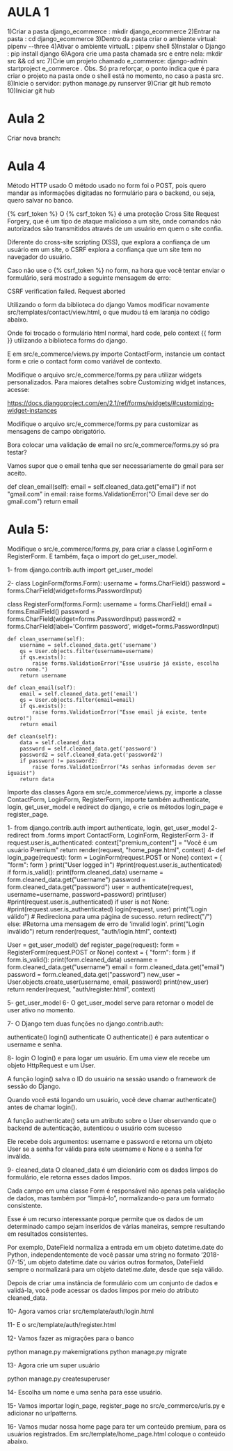 # AULA 1
1)Criar a pasta django_ecommerce : mkdir django_ecommerce
2)Entrar na pasta : cd django_ecommerce
3)Dentro da pasta criar o ambiente virtual:  pipenv --three
4)Ativar o ambiente virtualL : pipenv shell
5)Instalar o Django : pip install django
6)Agora crie uma pasta chamada src e entre nela: mkdir src && cd src
7)Crie um projeto chamado e_commerce: django-admin startproject e_commerce .
Obs. Só pra reforçar, o ponto indica que é para criar o projeto na pasta onde o shell está no momento, no caso a pasta src.
8)Inicie o servidor: python manage.py runserver 
9)Criar git hub remoto 
10)Iniciar git hub

# Aula 2
Criar nova branch:



# Aula 4

Método HTTP usado
O método usado no form foi o POST, pois quero mandar as informações digitadas no formulário para o backend, ou seja, quero salvar no banco.

{% csrf_token %}
O {% csrf_token %} é uma proteção Cross Site Request Forgery, que é um tipo de ataque malicioso a um site, onde comandos não autorizados são transmitidos através de um usuário em quem o site confia.

Diferente do cross-site scripting (XSS), que explora a confiança de um usuário em um site, o CSRF explora a confiança que um site tem no navegador do usuário.

 
Caso não use o {% csrf_token %} no form, na hora que você tentar enviar o formulário, será mostrado a seguinte mensagem de erro:

CSRF verification failed. Request aborted

Utilizando o form da biblioteca do django
Vamos modificar novamente src/templates/contact/view.html, o que mudou tá em laranja no código abaixo.

Onde foi trocado o formulário html normal, hard code, pelo context {{ form }} utilizando a biblioteca forms do django.

E em src/e_commerce/views.py importe ContactForm, instancie um contact form e crie o contact form como variável de contexto.

 

Modifique o arquivo src/e_commerce/forms.py para utilizar widgets personalizados.
Para maiores detalhes sobre Customizing widget instances, acesse:

https://docs.djangoproject.com/en/2.1/ref/forms/widgets/#customizing-widget-instances

Modifique o arquivo src/e_commerce/forms.py para customizar as mensagens de campo obrigatório.

Bora colocar uma  validação de email no src/e_commerce/forms.py só pra testar?

Vamos supor que o email tenha que ser necessariamente do gmail para ser aceito.

  def clean_email(self):
        email = self.cleaned_data.get("email")
        if not "gmail.com" in email:
            raise forms.ValidationError("O Email deve ser do gmail.com")
        return email






# Aula 5:
Modifique o src/e_commerce/forms.py, para criar a classe LoginForm e RegisterForm. E também, faça o import do get_user_model.

1- from django.contrib.auth import get_user_model

2- class LoginForm(forms.Form):
    username = forms.CharField()
    password = forms.CharField(widget=forms.PasswordInput)

class RegisterForm(forms.Form):
    username = forms.CharField()
    email = forms.EmailField()
    password = forms.CharField(widget=forms.PasswordInput)
    password2 = forms.CharField(label='Confirm password', widget=forms.PasswordInput)

    def clean_username(self):
        username = self.cleaned_data.get('username')
        qs = User.objects.filter(username=username)
        if qs.exists():
            raise forms.ValidationError("Esse usuário já existe, escolha outro nome.")
        return username
    
    def clean_email(self):
        email = self.cleaned_data.get('email')
        qs = User.objects.filter(email=email)
        if qs.exists():
            raise forms.ValidationError("Esse email já existe, tente outro!")
        return email

    def clean(self):
        data = self.cleaned_data
        password = self.cleaned_data.get('password')
        password2 = self.cleaned_data.get('password2')
        if password != password2:
            raise forms.ValidationError("As senhas informadas devem ser iguais!")
        return data



Importe das classes
Agora em src/e_commerce/views.py, importe a classe ContactForm, LoginForm, RegisterForm, importe também authenticate, login, get_user_model e redirect do django, e crie os métodos login_page e register_page.

1- from django.contrib.auth import authenticate, login, get_user_model
2-  redirect from .forms import ContactForm, LoginForm, RegisterForm
3- if request.user.is_authenticated:
        context["premium_content"] = "Você é um usuário Premium"
    return render(request, "home_page.html", context)
4- def login_page(request):
    form = LoginForm(request.POST or None)
    context = {
                    "form": form
              }
    print("User logged in")
    #print(request.user.is_authenticated)
    if form.is_valid():
        print(form.cleaned_data)
        username = form.cleaned_data.get("username")
        password = form.cleaned_data.get("password")
        user = authenticate(request, username=username, password=password) 
        print(user)
        #print(request.user.is_authenticated)
        if user is not None:
            #print(request.user.is_authenticated)
            login(request, user)
            print("Login válido")
            # Redireciona para uma página de sucesso.
            return redirect("/")
        else:
            #Retorna uma mensagem de erro de 'invalid login'.
            print("Login inválido")
    return render(request, "auth/login.html", context)

User = get_user_model()
def register_page(request):
    form = RegisterForm(request.POST or None)
    context = {
                    "form": form
              }
    if form.is_valid():
        print(form.cleaned_data)
        username = form.cleaned_data.get("username")
        email = form.cleaned_data.get("email")
        password = form.cleaned_data.get("password")
        new_user = User.objects.create_user(username, email, password)
        print(new_user)
    return render(request, "auth/register.html", context)

5- get_user_model
6- O get_user_model serve para retornar o model de user ativo no momento.

7- O Django tem duas funções no django.contrib.auth:

authenticate()
login()
authenticate
O authenticate() é para autenticar o username e senha.




8- login
O login() e para logar um usuário. Em uma view ele recebe um objeto HttpRequest e um User.

A função login() salva o ID do usuário na sessão usando o framework de sessão do Django.

Quando você está logando um usuário, você deve chamar authenticate() antes de chamar login().

A função authenticate() seta um atributo sobre o User observando que o backend de autenticação, autenticou o usuário com sucesso

Ele recebe dois argumentos: username e password e retorna um objeto User se a senha for válida para este username e None e a senha for inválida.


9- cleaned_data
O cleaned_data é um dicionário com os dados limpos do formulário, ele retorna esses dados limpos.

Cada campo em uma classe Form é responsável não apenas pela validação de dados, mas também por “limpá-lo”, normalizando-o para um formato consistente.

Esse é um recurso interessante porque permite que os dados de um determinado campo sejam inseridos de várias maneiras, sempre resultando em resultados consistentes.

Por exemplo, DateField normaliza a entrada em um objeto datetime.date do Python, independentemente de você passar uma string no formato ‘2018-07-15’, um objeto datetime.date ou vários outros formatos, DateField sempre o normalizará para um objeto datetime.date, desde que seja válido.

Depois de criar uma instância de formulário com um conjunto de dados e validá-la, você pode acessar os dados limpos por meio do atributo cleaned_data.

10- Agora vamos criar src/template/auth/login.html

11- E o src/template/auth/register.html

12- Vamos fazer as migrações para o banco

python manage.py makemigrations
python manage.py migrate

13- Agora crie um super usuário

python manage.py createsuperuser

14- Escolha um nome e uma senha para esse usuário.

15- Vamos importar login_page, register_page no src/e_commerce/urls.py e adicionar no urlpatterns.

16- Vamos mudar nossa home page para ter um conteúdo premium, para os usuários registrados. Em src/template/home_page.html coloque o conteúdo abaixo.




